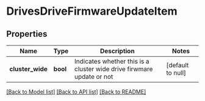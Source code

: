 # DrivesDriveFirmwareUpdateItem

## Properties
Name | Type | Description | Notes
------------ | ------------- | ------------- | -------------
**cluster_wide** | **bool** | Indicates whether this is a cluster wide drive firwmare update or not | [default to null]

[[Back to Model list]](../README.md#documentation-for-models) [[Back to API list]](../README.md#documentation-for-api-endpoints) [[Back to README]](../README.md)


